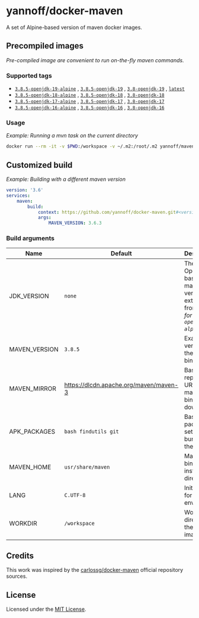 # yannoff/docker-maven

A set of Alpine-based version of maven docker images.

## Precompiled images

_Pre-compiled image are convenient to run on-the-fly maven commands._

### Supported tags

- [`3.8.5-openjdk-19-alpine`](https://github.com/yannoff/docker-maven/tree/3.8/openjdk/19/Dockerfile)
, [`3.8.5-openjdk-19`](https://github.com/yannoff/docker-maven/tree/3.8/openjdk/19/Dockerfile)
, [`3.8-openjdk-19`](https://github.com/yannoff/docker-maven/tree/3.8/openjdk/19/Dockerfile)
, [`latest`](https://github.com/yannoff/docker-maven/tree/3.8/openjdk/19/Dockerfile)
- [`3.8.5-openjdk-18-alpine`](https://github.com/yannoff/docker-maven/tree/3.8/openjdk/18/Dockerfile)
, [`3.8.5-openjdk-18`](https://github.com/yannoff/docker-maven/tree/3.8/openjdk/18/Dockerfile)
, [`3.8-openjdk-18`](https://github.com/yannoff/docker-maven/tree/3.8/openjdk/18/Dockerfile)
- [`3.8.5-openjdk-17-alpine`](https://github.com/yannoff/docker-maven/tree/3.8/openjdk/17/Dockerfile)
, [`3.8.5-openjdk-17`](https://github.com/yannoff/docker-maven/tree/3.8/openjdk/17/Dockerfile)
, [`3.8-openjdk-17`](https://github.com/yannoff/docker-maven/tree/3.8/openjdk/17/Dockerfile)
- [`3.8.5-openjdk-16-alpine`](https://github.com/yannoff/docker-maven/tree/3.8/openjdk/16/Dockerfile)
, [`3.8.5-openjdk-16`](https://github.com/yannoff/docker-maven/tree/3.8/openjdk/16/Dockerfile)
, [`3.8-openjdk-16`](https://github.com/yannoff/docker-maven/tree/3.8/openjdk/16/Dockerfile)


### Usage

_Example: Running a mvn task on the current directory_

```bash
docker run --rm -it -v $PWD:/workspace -v ~/.m2:/root/.m2 yannoff/maven:3.8-openjdk-16 deploy
```

## Customized build

_Example: Building with a different maven version_

```yaml
version: '3.6'
services:
    maven:
        build:
            context: https://github.com/yannoff/docker-maven.git#<version>:/
            args:
                MAVEN_VERSION: 3.6.3

```

### Build arguments

Name|Default|Description
---|---|---
JDK_VERSION | `none` | The OpenJDK base image major version to extend from _(eg: `16` for `openjdk:16-alpine`)_
MAVEN_VERSION | `3.8.5` |Exact version of the maven binary
MAVEN_MIRROR | https://dlcdn.apache.org/maven/maven-3 | Base repository URL for maven binaries download
APK_PACKAGES |`bash findutils git` | Base APK package set to be bundled in the image
MAVEN_HOME | `usr/share/maven` | Maven binary install directory
LANG | `C.UTF-8` | Initial value for the `LANG` env var
WORKDIR | `/workspace` | Working directory of the built image

## Credits

This work was inspired by the [carlossg/docker-maven](https://github.com/carlossg/docker-maven) official repository sources.

## License

Licensed under the [MIT License](LICENSE).
